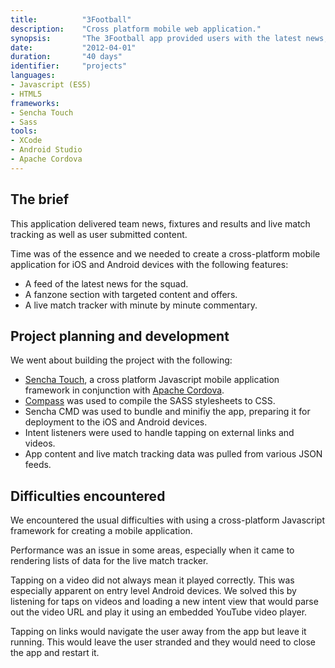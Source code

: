 ```yaml
---
title: 			"3Football"
description:	"Cross platform mobile web application."
synopsis:		"The 3Football app provided users with the latest news, match fixtures and a live match tracker for the Republic of Ireland squad taking part in the 2012 European Football Championships."
date:			"2012-04-01"
duration:		"40 days"
identifier:		"projects"
languages: 		
- Javascript (ES5)
- HTML5
frameworks:
- Sencha Touch
- Sass
tools:
- XCode
- Android Studio
- Apache Cordova
---
```


## The brief
This application delivered team news, fixtures and results and live match tracking as well as user submitted content.

Time was of the essence and we needed to create a cross-platform mobile application for iOS and Android devices with the following features:

- A feed of the latest news for the squad.
- A fanzone section with targeted content and offers.
- A live match tracker with minute by minute commentary.

## Project planning and development
We went about building the project with the following:

- [Sencha Touch](https://www.sencha.com/products/touch/), a cross platform Javascript mobile application framework in conjunction with [Apache Cordova](https://cordova.apache.org/).
- [Compass](http://compass-style.org/) was used to compile the SASS stylesheets to CSS.
- Sencha CMD was used to bundle and minifiy the app, preparing it for deployment to the iOS and Android devices.
- Intent listeners were used to handle tapping on external links and videos.
- App content and live match tracking data was pulled from various JSON feeds.

## Difficulties encountered
We encountered the usual difficulties with using a cross-platform Javascript framework for creating a mobile application.

Performance was an issue in some areas, especially when it came to rendering lists of data for the live match tracker.

Tapping on a video did not always mean it played correctly. This was especially apparent on entry level Android devices. We solved this by listening for taps on videos and loading a new intent view that would parse out the video URL and play it using an embedded YouTube video player.

Tapping on links would navigate the user away from the app but leave it running. This would leave the user stranded and they would need to close the app and restart it.


